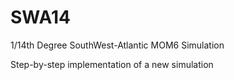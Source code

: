 # SWA14
1/14th Degree SouthWest-Atlantic MOM6 Simulation

Step-by-step implementation of a new simulation

